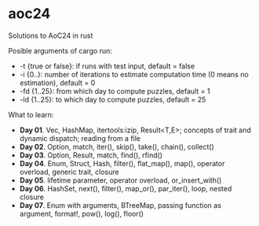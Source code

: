 # aoc24
Solutions to AoC24 in rust

Posible arguments of cargo run:
- -t {true or false}: if runs with test input, default = false
- -i {0..}: number of iterations to estimate computation time (0 means no estimation), default = 0
- -fd {1..25}: from which day to compute puzzles, default = 1
- -ld {1..25}: to which day to compute puzzles, default = 25

What to learn:
- **Day 01**. Vec, HashMap, itertools:izip, Result<T,E>; concepts of trait and dynamic dispatch; reading from a file
- **Day 02**. Option, match, iter(), skip(), take(), chain(), collect()
- **Day 03**. Option, Result, match, find(), rfind()
- **Day 04**. Enum, Struct, Hash, filter(), flat_map(), map(), operator overload, generic trait, closure
- **Day 05**. lifetime parameter, operator overload, or_insert_with()
- **Day 06**. HashSet, next(), filter(), map_or(), par_iter(), loop, nested closure
- **Day 07**. Enum with arguments, BTreeMap, passing function as argument, format!, pow(), log(), floor()
